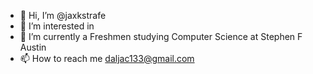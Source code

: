 - 👋 Hi, I’m @jaxkstrafe
- 👀 I’m interested in 
- 🌱 I’m currently a Freshmen studying Computer Science at Stephen F Austin
- 📫 How to reach me daljac133@gmail.com

<!---
jaxkstrafe/jaxkstrafe is a ✨ special ✨ repository because its `README.md` (this file) appears on your GitHub profile.
You can click the Preview link to take a look at your changes.
--->
